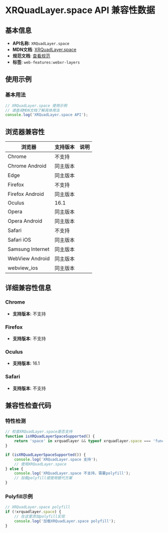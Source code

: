 # XRQuadLayer.space API 兼容性数据

## 基本信息

- **API名称**: `XRQuadLayer.space`
- **MDN文档**: [XRQuadLayer.space](https://developer.mozilla.org/docs/Web/API/XRQuadLayer/space)
- **规范文档**: [查看规范](https://immersive-web.github.io/layers/#dom-xrquadlayer-space)
- **标签**: `web-features:webxr-layers`

## 使用示例

### 基本用法

```javascript
// XRQuadLayer.space 使用示例
// 请查阅MDN文档了解具体用法
console.log('XRQuadLayer.space API');
```

## 浏览器兼容性

| 浏览器 | 支持版本 | 说明 |
|--------|----------|------|
| Chrome | 不支持 |  |
| Chrome Android | 同主版本 |  |
| Edge | 同主版本 |  |
| Firefox | 不支持 |  |
| Firefox Android | 同主版本 |  |
| Oculus | 16.1 |  |
| Opera | 同主版本 |  |
| Opera Android | 同主版本 |  |
| Safari | 不支持 |  |
| Safari iOS | 同主版本 |  |
| Samsung Internet | 同主版本 |  |
| WebView Android | 同主版本 |  |
| webview_ios | 同主版本 |  |

## 详细兼容性信息

### Chrome

- **支持版本**: 不支持

### Firefox

- **支持版本**: 不支持

### Oculus

- **支持版本**: 16.1

### Safari

- **支持版本**: 不支持

## 兼容性检查代码

### 特性检测

```javascript
// 检查XRQuadLayer.space是否支持
function isXRQuadLayerSpaceSupported() {
    return 'space' in xrquadlayer && typeof xrquadlayer.space === 'function';
}

if (isXRQuadLayerSpaceSupported()) {
    console.log('XRQuadLayer.space 支持');
    // 使用XRQuadLayer.space
} else {
    console.log('XRQuadLayer.space 不支持，需要polyfill');
    // 加载polyfill或使用替代方案
}
```

### Polyfill示例

```javascript
// XRQuadLayer.space polyfill
if (!xrquadlayer.space) {
    // 在这里添加polyfill实现
    console.log('加载XRQuadLayer.space polyfill');
}
```

